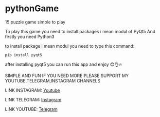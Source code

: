# pythonGame

15 puzzle game simple to play

To play this game you need to install packages i mean modul of PyQt5
And firstly you need Python3

to install package i mean modul you need to type this command:

```
pip install pyqt5
```

after installing pyqt5 you can run this app and enjoy 😊👌🔥

SIMPLE AND FUN IF YOU NEED MORE PLEASE SUPPORT MY YOUTUBE,TELEGRAM,INSTAGRAM CHANNELS

LINK INSTAGRAM: [Youtube](https://youtube.com/@alghorithmmaker?si=4lNUhWQIkvKZrwNF)

LINK TELEGRAM: [Instagram](https://www.instagram.com/alghorithm.maker)

LINK YOUTUBE: [Telegram](t.me/codingwithismoil)
